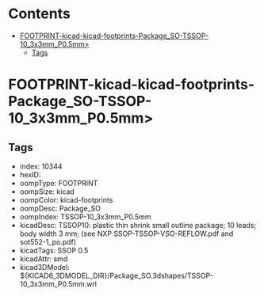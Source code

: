 



Contents
========

* [FOOTPRINT-kicad-kicad-footprints-Package_SO-TSSOP-10_3x3mm_P0.5mm>](#footprint-kicad-kicad-footprints-package_so-tssop-10_3x3mm_p05mm)
	* [Tags](#tags)

# FOOTPRINT-kicad-kicad-footprints-Package_SO-TSSOP-10_3x3mm_P0.5mm>

## Tags

- index: 10344
- hexID: 
- oompType: FOOTPRINT
- oompSize: kicad
- oompColor: kicad-footprints
- oompDesc: Package_SO
- oompIndex: TSSOP-10_3x3mm_P0.5mm
- kicadDesc: TSSOP10: plastic thin shrink small outline package; 10 leads; body width 3 mm; (see NXP SSOP-TSSOP-VSO-REFLOW.pdf and sot552-1_po.pdf)
- kicadTags: SSOP 0.5
- kicadAttr: smd
- kicad3DModel: ${KICAD6_3DMODEL_DIR}/Package_SO.3dshapes/TSSOP-10_3x3mm_P0.5mm.wrl
